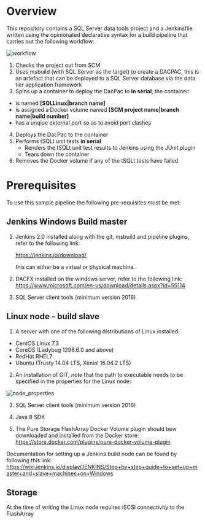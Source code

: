 # Overview

This repository contains a SQL Server data tools project and a Jenkinsfile written using the opinionated declarative syntax for a build pipeline that carries out the following workflow:

![workflow](https://user-images.githubusercontent.com/15145995/38548952-f5750942-3caa-11e8-8291-20f593eb1c34.PNG)

1. Checks the project out from SCM
2. Uses msbuild (with SQL Server as the target) to create a DACPAC, this is an artefact that can be deployed to a SQL Server database via the data tier application framework
3. Spins up a container to deploy the DacPac to **in serial**, the container:
  - is named **[SQLLinux|branch name]**
  - is assigned a Docker volume named **[SCM project name|branch name|build number]**
  - has a unqiue external port so as to avoid port clashes
4. Deploys the DacPac to the container
5. Performs tSQLt unit tests **in serial**
   - Renders the tSQLt unit test results to Jenkins using the JUnit plugin
   - Tears down the container
6. Removes the Docker volume if any of the tSQLt tests have failed

# Prerequisites

To use this sample pipeline the following pre-requisites must be met:

## Jenkins Windows Build master

1. Jenkins 2.0 installed along with the git, msbuild and pipeline plugins, refer to the following link:
  
   https://jenkins.io/download/
  
   this can either be a virtual or physical machine.   

2. DACFX installed on the windows server, refer to the following link:
   https://www.microsoft.com/en-us/download/details.aspx?id=55114
  
3. SQL Server client tools (minimum version 2016)

## Linux node - build slave

1. A server with one of the following distributions of Linux installed:
 - CentOS Linux 7.3
 - CoreOS (Ladybug 1298.6.0 and above)
 - RedHat RHEL7
 - Ubuntu (Trusty 14.04 LTS, Xenial 16.04.2 LTS)

2. An installation of GIT, *note* that the path to executable needs to be specified in the properties for the Linux node:

![node_properties](https://user-images.githubusercontent.com/15145995/38550704-254e645c-3caf-11e8-8fa4-97835a88b470.PNG)

3. SQL Server client tools (minimum version 2016)
  
4. Java 8 SDK   

5. The Pure Storage FlashArray Docker Volume plugin should bew downloaded and installed from the Docker store:
   https://store.docker.com/plugins/pure-docker-volume-plugin 

Documentation for setting up a Jenkins build node can be found by following this link:
https://wiki.jenkins.io/display/JENKINS/Step+by+step+guide+to+set+up+master+and+slave+machines+on+Windows

## Storage

At the time of writing the Linux node requires iSCSI connectivity to the FlashArray

